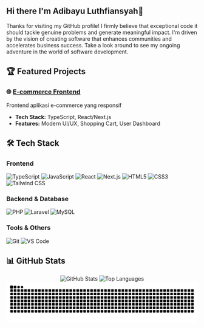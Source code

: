 ## Hi there I'm Adibayu Luthfiansyah👋
Thanks for visiting my GitHub profile! I firmly believe that exceptional code it should tackle genuine problems and generate meaningful impact.
I'm driven by the vision of creating software that enhances communities and accelerates business success.
Take a look around to see my ongoing adventure in the world of software development.

## 🏆 Featured Projects
### 🌐 [E-commerce Frontend](https://github.com/Adibayuluthfiansyah/frontend_ecommerce)
Frontend aplikasi e-commerce yang responsif
- **Tech Stack:** TypeScript, React/Next.js
- **Features:** Modern UI/UX, Shopping Cart, User Dashboard



## 🛠️ Tech Stack
### Frontend
![TypeScript](https://img.shields.io/badge/TypeScript-007ACC?style=for-the-badge&logo=typescript&logoColor=white)
![JavaScript](https://img.shields.io/badge/JavaScript-F7DF1E?style=for-the-badge&logo=javascript&logoColor=black)
![React](https://img.shields.io/badge/React-20232A?style=for-the-badge&logo=react&logoColor=61DAFB)
![Next.js](https://img.shields.io/badge/Next.js-000000?style=for-the-badge&logo=next.js&logoColor=white)
![HTML5](https://img.shields.io/badge/HTML5-E34F26?style=for-the-badge&logo=html5&logoColor=white)
![CSS3](https://img.shields.io/badge/CSS3-1572B6?style=for-the-badge&logo=css3&logoColor=white)
![Tailwind CSS](https://img.shields.io/badge/Tailwind_CSS-38B2AC?style=for-the-badge&logo=tailwind-css&logoColor=white)

### Backend & Database
![PHP](https://img.shields.io/badge/PHP-777BB4?style=for-the-badge&logo=php&logoColor=white)
![Laravel](https://img.shields.io/badge/Laravel-FF2D20?style=for-the-badge&logo=laravel&logoColor=white)
![MySQL](https://img.shields.io/badge/MySQL-00000F?style=for-the-badge&logo=mysql&logoColor=white)

### Tools & Others
![Git](https://img.shields.io/badge/GIT-E44C30?style=for-the-badge&logo=git&logoColor=white)
![VS Code](https://img.shields.io/badge/Visual_Studio_Code-0078D4?style=for-the-badge&logo=visual%20studio%20code&logoColor=white)


## 📊 GitHub Stats

<div align="center">
  <img src="https://github-readme-stats.vercel.app/api?username=Adibayuluthfiansyah&show_icons=true&theme=tokyonight&hide_border=true" alt="GitHub Stats" height="180"/>
  <img src="https://github-readme-stats.vercel.app/api/top-langs/?username=Adibayuluthfiansyah&layout=compact&theme=tokyonight&hide_border=true" alt="Top Languages" height="180"/>
</div>

<div align="center">
  <picture>
    <source media="(prefers-color-scheme: dark)" srcset="https://raw.githubusercontent.com/Adibayuluthfiansyah/Adibayuluthfiansyah/output/github-contribution-grid-snake-dark.svg">
    <source media="(prefers-color-scheme: light)" srcset="https://raw.githubusercontent.com/Adibayuluthfiansyah/Adibayuluthfiansyah/output/github-contribution-grid-snake.svg">
    <img alt="github contribution grid snake animation" src="https://raw.githubusercontent.com/Adibayuluthfiansyah/Adibayuluthfiansyah/output/github-contribution-grid-snake.svg">
  </picture>
</div>






<!--
**Adibayuluthfiansyah/Adibayuluthfiansyah** is a ✨ _special_ ✨ repository because its `README.md` (this file) appears on your GitHub profile.

Here are some ideas to get you started:
[Adibayu Luthfiansyah](img/github-header-image.png)

- 🔭 I’m currently working on ...
- 🌱 I’m currently learning ...
- 👯 I’m looking to collaborate on ...
- 🤔 I’m looking for help with ...
- 💬 Ask me about ...
- 📫 How to reach me: ...
- 😄 Pronouns: ...
- ⚡ Fun fact: ...
-->


<!-- - 🔭 I’m currently learning [**NextJS**] Framework  -->